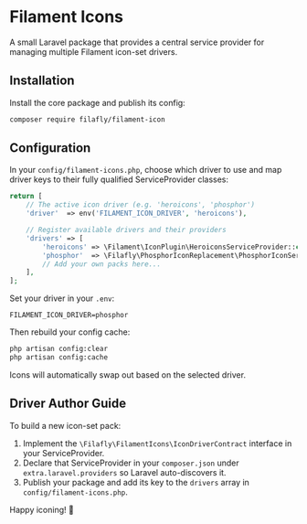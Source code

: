 # Filament Icons

A small Laravel package that provides a central service provider for managing multiple Filament icon-set drivers.

## Installation

Install the core package and publish its config:

```bash
composer require filafly/filament-icon
```

## Configuration

In your `config/filament-icons.php`, choose which driver to use and map driver keys to their fully qualified ServiceProvider classes:

```php
return [
    // The active icon driver (e.g. 'heroicons', 'phosphor')
    'driver'  => env('FILAMENT_ICON_DRIVER', 'heroicons'),

    // Register available drivers and their providers
    'drivers' => [
        'heroicons' => \Filament\IconPlugin\HeroiconsServiceProvider::class,
        'phosphor'  => \Filafly\PhosphorIconReplacement\PhosphorIconServiceProvider::class,
        // Add your own packs here...
    ],
];
```

Set your driver in your `.env`:

```dotenv
FILAMENT_ICON_DRIVER=phosphor
```

Then rebuild your config cache:

```bash
php artisan config:clear
php artisan config:cache
```

Icons will automatically swap out based on the selected driver.

## Driver Author Guide

To build a new icon-set pack:

1. Implement the `\Filafly\FilamentIcons\IconDriverContract` interface in your ServiceProvider.
2. Declare that ServiceProvider in your `composer.json` under `extra.laravel.providers` so Laravel auto-discovers it.
3. Publish your package and add its key to the `drivers` array in `config/filament-icons.php`.

Happy iconing! 🎨